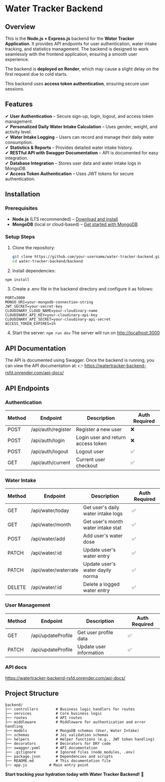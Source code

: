 # Water Tracker Backend  

## Overview  

This is the **Node.js + Express.js** backend for the **Water Tracker Application**. It provides API endpoints for user authentication, water intake tracking, and statistics management. The backend is designed to work seamlessly with the frontend application, ensuring a smooth user experience.  

The backend is **deployed on Render**, which may cause a slight delay on the first request due to cold starts.  

This backend uses **access token authentication**, ensuring secure user sessions.  

## Features  

✔ **User Authentication** – Secure sign-up, login, logout, and access token management.  
✔ **Personalized Daily Water Intake Calculation** – Uses gender, weight, and activity level.  
✔ **Water Intake Logging** – Users can record and manage their daily water consumption.  
✔ **Statistics & Reports** – Provides detailed water intake history.  
✔ **RESTful API with Swagger Documentation** – API is documented for easy integration.  
✔ **Database Integration** – Stores user data and water intake logs in MongoDB.  
✔ **Access Token Authentication** – Uses JWT tokens for secure authentication.  

## Installation  

### Prerequisites  
- **Node.js** (LTS recommended) – [Download and install](https://nodejs.org/)  
- **MongoDB** (local or cloud-based) – [Get started with MongoDB](https://www.mongodb.com/)  

### Setup Steps  
1. Clone the repository:  
   ```sh
   git clone https://github.com/your-username/water-tracker-backend.git
   cd water-tracker-backend/backend
   ```
2. Install dependencies:
```sh
npm install
```

3. Create a .env file in the backend directory and configure it as follows:
```
PORT=3000
MONGO_URI=your-mongodb-connection-string
JWT_SECRET=your-secret-key
CLOUDINARY_CLOUD_NAME=your-cloudinary-name
CLOUDINARY_API_KEY=your-cloudinary-api-key
CLOUDINARY_API_SECRET=your-cloudinary-api-secret
ACCESS_TOKEN_EXPIRES=1h
```
4. Start the server:
```npm run dev```
The server will run on [http://localhost:3000](http://localhost:3000)

## API Documentation

The API is documented using Swagger.
Once the backend is running, you can view the API documentation at:
👉 https://watertracker-backend-rsfd.onrender.com/api-docs/

## API Endpoints


### **Authentication**  

| Method | Endpoint         | Description                         | Auth Required |
|--------|-----------------|-------------------------------------|--------------|
| POST   | /api/auth/register  | Register a new user                | ❌           |
| POST   | /api/auth/login | Login user and return access token | ❌           |
| POST   | /api/auth/logout | Logout user                        | ✅           |
| GET    | /api/auth/current | Current user checkout               | ✅           |

### **Water Intake**  

| Method | Endpoint       | Description                      | Auth Required |
|--------|---------------|----------------------------------|--------------|
| GET    | /api/water/today    | Get user's daily water intake logs | ✅           |
| GET    | /api/water/month    | Get user's month water intake stat | ✅           |
| POST   | /api/water/add    | Add user's water dose | ✅           |
| PATCH   | /api/water/:id    | Update user's water entry        | ✅           |
| PATCH   | /api/water/waterrate   | Update user's water dayily norma        | ✅           |
| DELETE | /api/water/:id | Delete a logged water entry       | ✅           |

### **User Management**  

| Method | Endpoint          | Description               | Auth Required |
|--------|------------------|---------------------------|--------------|
| GET    | /api/updateProfile | Get user profile data     | ✅           |
| PATCH  | /api/updateProfile | Update user information   | ✅           |

### **API docs**  

https://watertracker-backend-rsfd.onrender.com/api-docs/


## Project Structure
```
backend/
├── controllers        # Business logic handlers for routes
├── services           # Core business logic
├── routes             # API routes
├── middleware         # Middleware for authentication and error handling
├── models             # MongoDB schemas (User, Water Intake)
├── schemas            # Joi validation schemas
├── helpers            # Helper functions (e.g., JWT token handling)
├── decorators         # Decorators for DRY code
├── swagger.yaml       # API documentation
├── .gitignore         # Ignored files (node_modules, .env)
├── package.json       # Dependencies and scripts
├── README.md          # This documentation file
├── app.js          # Main entry point

```

**Start tracking your hydration today with Water Tracker Backend!** 🚀